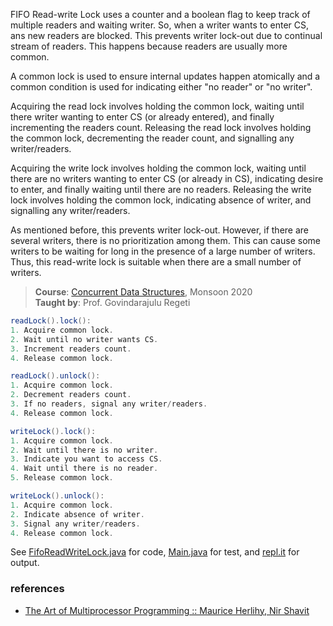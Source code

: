 FIFO Read-write Lock uses a counter and a
boolean flag to keep track of multiple readers
and waiting writer. So, when a writer wants to
enter CS, ans new readers are blocked. This
prevents writer lock-out due to continual
stream of readers. This happens because
readers are usually more common.

A common lock is used to ensure internal
updates happen atomically and a common
condition is used for indicating either "no
reader" or "no writer".

Acquiring the read lock involves holding the
common lock, waiting until there writer wanting to enter CS (or already entered), and finally
incrementing the readers count. Releasing the
read lock involves holding the common lock,
decrementing the reader count, and signalling
any writer/readers.

Acquiring the write lock involves holding the
common lock, waiting until there are no writers
wanting to enter CS (or already in CS),
indicating desire to enter, and finally waiting
until there are no readers. Releasing the write
lock involves holding the common lock,
indicating absence of writer, and signalling any
writer/readers.

As mentioned before, this prevents writer
lock-out. However, if there are several
writers, there is no prioritization among
them. This can cause some writers to be
waiting for long in the presence of a large
number of writers. Thus, this read-write lock is
suitable when there are a small number of
writers.

> **Course**: [Concurrent Data Structures], Monsoon 2020\
> **Taught by**: Prof. Govindarajulu Regeti

[Concurrent Data Structures]: https://github.com/iiithf/concurrent-data-structures

```java
readLock().lock():
1. Acquire common lock.
2. Wait until no writer wants CS.
3. Increment readers count.
4. Release common lock.
```

```java
readLock().unlock():
1. Acquire common lock.
2. Decrement readers count.
3. If no readers, signal any writer/readers.
4. Release common lock.
```

```java
writeLock().lock():
1. Acquire common lock.
2. Wait until there is no writer.
3. Indicate you want to access CS.
4. Wait until there is no reader.
5. Release common lock.
```

```java
writeLock().unlock():
1. Acquire common lock.
2. Indicate absence of writer.
3. Signal any writer/readers.
4. Release common lock.
```

See [FifoReadWriteLock.java] for code, [Main.java] for test, and [repl.it] for output.

[FifoReadWriteLock.java]: https://repl.it/@wolfram77/fifo-read-write-lock#FifoReadWriteLock.java
[Main.java]: https://repl.it/@wolfram77/fifo-read-write-lock#Main.java
[repl.it]: https://fifo-read-write-lock.wolfram77.repl.run


### references

- [The Art of Multiprocessor Programming :: Maurice Herlihy, Nir Shavit](https://dl.acm.org/doi/book/10.5555/2385452)
